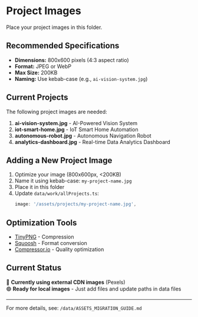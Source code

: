 # Project Images

Place your project images in this folder.

## Recommended Specifications

- **Dimensions:** 800x600 pixels (4:3 aspect ratio)
- **Format:** JPEG or WebP
- **Max Size:** 200KB
- **Naming:** Use kebab-case (e.g., `ai-vision-system.jpg`)

## Current Projects

The following project images are needed:

1. **ai-vision-system.jpg** - AI-Powered Vision System
2. **iot-smart-home.jpg** - IoT Smart Home Automation
3. **autonomous-robot.jpg** - Autonomous Navigation Robot
4. **analytics-dashboard.jpg** - Real-time Data Analytics Dashboard

## Adding a New Project Image

1. Optimize your image (800x600px, <200KB)
2. Name it using kebab-case: `my-project-name.jpg`
3. Place it in this folder
4. Update `data/work/allProjects.ts`:
   ```typescript
   image: '/assets/projects/my-project-name.jpg',
   ```

## Optimization Tools

- [TinyPNG](https://tinypng.com/) - Compression
- [Squoosh](https://squoosh.app/) - Format conversion
- [Compressor.io](https://compressor.io/) - Quality optimization

## Current Status

🔴 **Currently using external CDN images** (Pexels)  
🟢 **Ready for local images** - Just add files and update paths in data files

---

For more details, see: `/data/ASSETS_MIGRATION_GUIDE.md`
